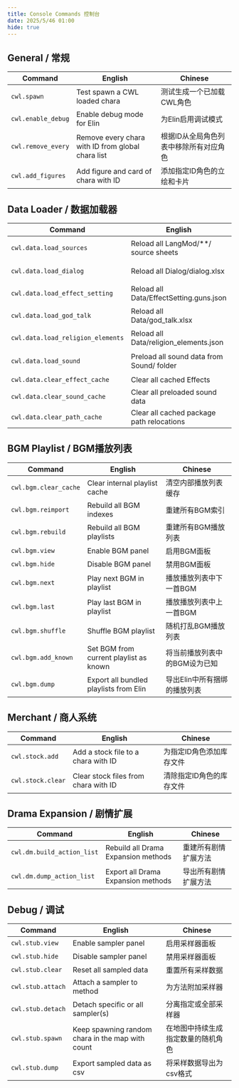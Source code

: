 ```yaml
---
title: Console Commands 控制台
date: 2025/5/46 01:00
hide: true
---
```


## General / 常规

| Command | English | Chinese |
|---------|---------|---------|
| `cwl.spawn` | Test spawn a CWL loaded chara | 测试生成一个已加载CWL角色 |
| `cwl.enable_debug` | Enable debug mode for Elin | 为Elin启用调试模式 |
| `cwl.remove_every` | Remove every chara with ID from global chara list | 根据ID从全局角色列表中移除所有对应角色 |
| `cwl.add_figures` | Add figure and card of chara with ID | 添加指定ID角色的立绘和卡片 |

## Data Loader / 数据加载器

| Command | English | Chinese |
|---------|---------|---------|
| `cwl.data.load_sources` | Reload all LangMod/**/ source sheets | 重新加载所有LangMod/**/源数据表 |
| `cwl.data.load_dialog` | Reload all Dialog/dialog.xlsx | 重新加载所有Dialog/dialog.xlsx |
| `cwl.data.load_effect_setting` | Reload all Data/EffectSetting.guns.json | 重新加载所有Data/EffectSetting.guns.json |
| `cwl.data.load_god_talk` | Reload all Data/god_talk.xlsx | 重新加载所有Data/god_talk.xlsx |
| `cwl.data.load_religion_elements` | Reload all Data/religion_elements.json | 重新加载所有Data/religion_elements.json |
| `cwl.data.load_sound` | Preload all sound data from Sound/ folder | 预加载Sound/文件夹内所有音频数据 |
| `cwl.data.clear_effect_cache` | Clear all cached Effects | 清除所有缓存的特效 |
| `cwl.data.clear_sound_cache` | Clear all preloaded sound data | 清除所有预加载的音频数据 |
| `cwl.data.clear_path_cache` | Clear all cached package path relocations | 清除所有缓存的包路径重定位 |

## BGM Playlist / BGM播放列表

| Command | English | Chinese |
|---------|---------|---------|
| `cwl.bgm.clear_cache` | Clear internal playlist cache | 清空内部播放列表缓存 |
| `cwl.bgm.reimport` | Rebuild all BGM indexes | 重建所有BGM索引 |
| `cwl.bgm.rebuild` | Rebuild all BGM playlists | 重建所有BGM播放列表 |
| `cwl.bgm.view` | Enable BGM panel | 启用BGM面板 |
| `cwl.bgm.hide` | Disable BGM panel | 禁用BGM面板 |
| `cwl.bgm.next` | Play next BGM in playlist | 播放播放列表中下一首BGM |
| `cwl.bgm.last` | Play last BGM in playlist | 播放播放列表中上一首BGM |
| `cwl.bgm.shuffle` | Shuffle BGM playlist | 随机打乱BGM播放列表 |
| `cwl.bgm.add_known` | Set BGM from current playlist as known | 将当前播放列表中的BGM设为已知 |
| `cwl.bgm.dump` | Export all bundled playlists from Elin | 导出Elin中所有捆绑的播放列表 |

## Merchant / 商人系统

| Command | English | Chinese |
|---------|---------|---------|
| `cwl.stock.add` | Add a stock file to a chara with ID | 为指定ID角色添加库存文件 |
| `cwl.stock.clear` | Clear stock files from chara with ID | 清除指定ID角色的库存文件 |

## Drama Expansion / 剧情扩展

| Command | English | Chinese |
|---------|---------|---------|
| `cwl.dm.build_action_list` | Rebuild all Drama Expansion methods | 重建所有剧情扩展方法 |
| `cwl.dm.dump_action_list` | Export all Drama Expansion methods | 导出所有剧情扩展方法 |

## Debug / 调试

| Command | English | Chinese |
|---------|---------|---------|
| `cwl.stub.view` | Enable sampler panel | 启用采样器面板 |
| `cwl.stub.hide` | Disable sampler panel | 禁用采样器面板 |
| `cwl.stub.clear` | Reset all sampled data | 重置所有采样数据 |
| `cwl.stub.attach` | Attach a sampler to method | 为方法附加采样器 |
| `cwl.stub.detach` | Detach specific or all sampler(s) | 分离指定或全部采样器 |
| `cwl.stub.spawn` | Keep spawning random chara in the map with count | 在地图中持续生成指定数量的随机角色 |
| `cwl.stub.dump` | Export sampled data as csv | 将采样数据导出为csv格式 |
